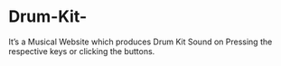 # Drum-Kit-
It’s a Musical Website which produces Drum Kit Sound on Pressing the respective keys or clicking the buttons.
